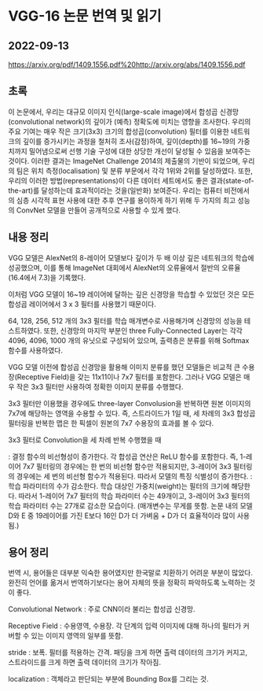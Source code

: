 # VGG-16 논문 번역 및 읽기 
## 2022-09-13
<VERY DEEP CONVOLUTIONAL NETWORKS FOR LARGE-SCALE IMAGE RECOGNITION >
 
 https://arxiv.org/pdf/1409.1556.pdf%20http://arxiv.org/abs/1409.1556.pdf

## 초록
 이 논문에서, 우리는 대규모 이미지 인식(large-scale image)에서 합성곱 신경망(convolutional network)의 깊이가 (예측) 정확도에 미치는 영향을 조사한다. 우리의 주요 기여는 매우 작은 크기(3x3) 크기의 합성곱(convolution) 필터를 이용한 네트워크의 깊이를 증가시키는 과정을 철처히 조사(감정)하여, 깊이(depth)를 16~19의 가중치까지 밀어냄으로써 선행 기술 구성에 대한 상당한 개선이 달성될 수 있음을 보여주는 것이다. 이러한 결과는 ImageNet Challenge 2014의 제출물의 기반이 되었으며, 우리의 팀은 위치 측정(localisation) 및 분류 부문에서 각각 1위와 2위를 달성하였다. 또한, 우리의 이러한 방법(representations)이 다른 데이터 세트에서도 좋은 결과(state-of-the-art)를 달성하는데 효과적이라는 것을(일반화) 보여준다. 우리는 컴퓨터 비전에서의 심층 시각적 표현 사용에 대한 추후 연구를 용이하게 하기 위해 두 가지의 최고 성능의 ConvNet 모델을 만들어 공개적으로 사용할 수 있게 했다.

  ## 내용 정리
  VGG 모델은 AlexNet의 8-레이어 모델보다 깊이가 두 배 이상 깊은 네트워크의 학습에 성공했으며, 이를 통해 ImageNet 대회에서 AlexNet의 오류율에서 절반의 오류율(16.4에서 7.3)을 기록했다.
 
  이처럼 VGG 모델이 16~19 레이어에 달하는 깊은 신경망을 학습할 수 있었던 것은 모든 합성곱 레이어에서 3 x 3 필터를 사용했기 때문이다.
 
  64, 128, 256, 512 개의 3x3 필터를 학습 매개변수로 사용해가며 신경망의 성능을 테스트하였다. 또한, 신경망의 마지막 부분인 three Fully-Connected Layer는 각각 4096, 4096, 1000 개의 유닛으로 구성되어 있으며, 출력층은 분류를 위해 Softmax 함수를 사용하였다.
 
 
 VGG 모델 이전에 합성곱 신경망을 활용해 이미지 분류를 했던 모델들은 비교적 큰 수용장(Receptive Field)을 갖는 11x11이나 7x7 필터를 포함한다. 그러나 VGG 모델은 매우 작은 3x3 필터만 사용하여 정확한 이미지 분류를 수행했다.

 3x3 필터만 이용했을 경우에도 three-layer Convolusion을 반복하면 원본 이미지의 7x7에 해당하는 영역을 수용할 수 있다. 즉, 스트라이드가 1일 때, 세 차례의 3x3 합성곱 필터링을 반복한 맵은 한 픽셀이 원본의 7x7 수용장의 효과를 볼 수 있다.
 
 3x3 필터로 Convolution을 세 차례 반복 수행했을 때

 : 결정 함수의 비선형성이 증가한다. 각 합성곱 연산은 ReLU 함수를 포함한다. 즉, 1-레이어 7x7 필터링의 경우에는 한 번의 비선형 함수만 적용되지만, 3-레이어 3x3 필터링의 경우에는 세 번의 비선형 함수가 적용된다. 따라서 모델의 특징 식별성이 증가한다.
 : 학습 파라미터의 수가 감소한다. 학습 대상인 가중치(weight)는 필터의 크기에 해당한다. 따라서 1-레이어 7x7 필터의 학습 파라미터 수는 49개이고, 3-레이어 3x3 필터의 학습 파라미터 수는 27개로 감소한 모습이다. (매개변수는 무게를 뜻함. 논문 내의 모델 D와 E 중 19레이어를 가진 E보다 16인 D가 더 가벼움 + D가 더 효율적이라 많이 사용됨.)
 
 
## 용어 정리
 
 번역 시, 용어들은 대부분 익숙한 용어였지만 한국말로 치환하기 어려운 부분이 많았다. 완전히 언어를 옮겨서 번역하기보다는 용어 자체의 뜻을 정확히 파악하도록 노력하는 것이 좋다.
 
 
 Convolutional Network : 주로 CNN이라 불리는 합성곱 신경망. 
 
 Receptive Field : 수용영역, 수용장. 각 단계의 입력 이미지에 대해 하나의 필터가 커버할 수 있는 이미지 영역의 일부를 뜻함.
 
 stride : 보폭. 필터를 적용하는 간격. 패딩을 크게 하면 출력 데이터의 크기가 커지고, 스트라이드를 크게 하면 출력 데이터의 크기가 작아짐.
 
 localization : 객체라고 판단되는 부분에 Bounding Box를 그리는 것.
